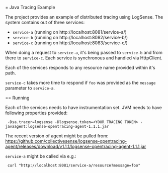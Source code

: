 = Java Tracing Example

The project provides an example of distributed tracing using LogSense. The system contains out of three services:

* `service-a` (running on http://localhost:8081/service-a/)
* `service-b` (running on http://localhost:8082/service-b/)
* `service-c` (running on http://localhost:8083/service-c/)

When doing a request to `service-a`, it's being passed to `service-b` and from there to `service-c`. Each service is 
synchronous and handled via HttpClient. 

Each of the services responds to any resource name provided within it's path. 

`service-c` takes more time to respond if `foo` was provided as the `message` parameter to `service-a`.


== Running


Each of the services needs to have instrumentation set. JVM needs to have following properties provided:

```
 -Dsa.tracer=logsense -Dlogsense.token=<YOUR TRACING TOKEN> -javaagent:logsense-opentracing-agent-1.1.1.jar

```

The recent version of agent might be pulled from: https://github.com/collectivesense/logsense-opentracing-agent/releases/download/v1.1.1/logsense-opentracing-agent-1.1.1.jar

`service-a` might be called via e.g.:

```
 curl "http://localhost:8081/service-a/resource?message=foo"
 ```
